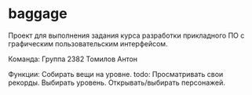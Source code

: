 # baggage


Проект для выполнения задания курса разработки прикладного ПО с графическим пользовательским интерфейсом.

Команда:
  Группа 2382
    Томилов Антон

Функции:
  Собирать вещи на уровне.
  todo:
  Просматривать свои рекорды.
  Выбирать уровень.
  Открывать/выбирать персонажей.
